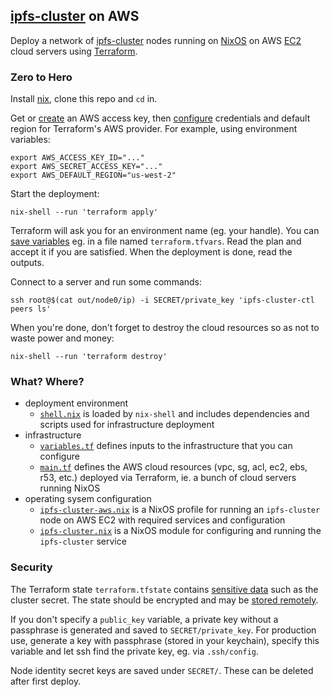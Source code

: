 ## [ipfs-cluster](https://cluster.ipfs.io/) on AWS

Deploy a network of [ipfs-cluster](https://cluster.ipfs.io/) nodes running on [NixOS](https://nixos.org/) on AWS [EC2](https://aws.amazon.com/ec2/) cloud servers using [Terraform](https://www.terraform.io/).


### Zero to Hero

Install [nix](https://nixos.org/download.html), clone this repo and `cd` in.

Get or [create](https://docs.aws.amazon.com/IAM/latest/UserGuide/getting-started_create-admin-group.html) an AWS access key, then [configure](https://registry.terraform.io/providers/hashicorp/aws/latest/docs#environment-variables) credentials and default region for Terraform's AWS provider. For example, using environment variables:

```
export AWS_ACCESS_KEY_ID="..."
export AWS_SECRET_ACCESS_KEY="..."
export AWS_DEFAULT_REGION="us-west-2"
```

Start the deployment:

```
nix-shell --run 'terraform apply'
```

Terraform will ask you for an environment name (eg. your handle). You can [save variables](https://learn.hashicorp.com/terraform/getting-started/variables.html#assigning-variables) eg. in a file named `terraform.tfvars`. Read the plan and accept it if you are satisfied. When the deployment is done, read the outputs.

Connect to a server and run some commands:

```
ssh root@$(cat out/node0/ip) -i SECRET/private_key 'ipfs-cluster-ctl peers ls'
```

When you're done, don't forget to destroy the cloud resources so as not to waste power and money:

```
nix-shell --run 'terraform destroy'
```


### What? Where?

- deployment environment
  - [`shell.nix`](shell.nix) is loaded by `nix-shell` and includes dependencies and scripts used for infrastructure deployment
- infrastructure
  - [`variables.tf`](variables.tf) defines inputs to the infrastructure that you can configure
  - [`main.tf`](main.tf) defines the AWS cloud resources (vpc, sg, acl, ec2, ebs, r53, etc.) deployed via Terraform, ie. a bunch of cloud servers running NixOS
- operating sysem configuration
  - [`ipfs-cluster-aws.nix`](ipfs-cluster-aws.nix) is a NixOS profile for running an `ipfs-cluster` node on AWS EC2 with required services and configuration
  - [`ipfs-cluster.nix`](ipfs-cluster.nix) is a NixOS module for configuring and running the `ipfs-cluster` service


### Security

The Terraform state `terraform.tfstate` contains [sensitive data](https://www.terraform.io/docs/state/sensitive-data.html) such as the cluster secret. The state should be encrypted and may be [stored remotely](https://www.terraform.io/docs/state/remote.html).

If you don't specify a `public_key` variable, a private key without a passphrase is generated and saved to `SECRET/private_key`. For production use, generate a key with passphrase (stored in your keychain), specify this variable and let ssh find the private key, eg. via `.ssh/config`.

Node identity secret keys are saved under `SECRET/`. These can be deleted after first deploy.
